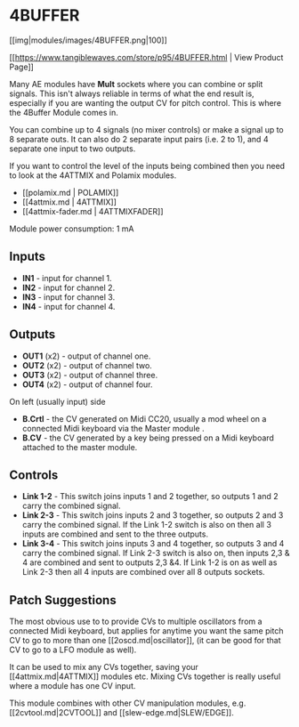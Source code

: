 # 4BUFFER

[[img|modules/images/4BUFFER.png|100]]

[[https://www.tangiblewaves.com/store/p95/4BUFFER.html | View Product Page]]

Many AE modules have **Mult** sockets where you can combine or split signals. This isn't always reliable in terms of what the end result is, especially if you are wanting the output CV for pitch control. This is where the 4Buffer Module comes in.

You can combine up to 4 signals (no mixer controls) or make a signal up to 8 separate outs. It can also do 2 separate input  pairs (i.e.  2 to 1), and 4 separate one input to two outputs.

If you want to control the level of the inputs being combined then you need to look at the 4ATTMIX and Polamix modules.

* [[polamix.md | POLAMIX]]
* [[4attmix.md | 4ATTMIX]]
* [[4attmix-fader.md | 4ATTMIXFADER]]

Module power consumption: 1 mA

## Inputs

* **IN1** - input for channel 1.
* **IN2** - input for channel 2.
* **IN3** - input for channel 3.
* **IN4** - input for channel 4.

## Outputs

* **OUT1** (x2) - output of channel one.
* **OUT2** (x2) - output of channel two.
* **OUT3** (x2) - output of channel three.
* **OUT4** (x2) - output of channel four.

On left (usually input) side

* **B.Crtl** - the CV generated  on Midi CC20, usually a mod wheel on a connected Midi keyboard via the Master module .
* **B.CV** - the CV generated by a key being pressed on a Midi keyboard attached to the master module.

## Controls

* **Link 1-2** - This switch joins inputs 1 and 2 together, so outputs 1 and 2 carry the combined signal.
* **Link  2-3** - This switch joins inputs 2 and 3 together, so outputs 2 and 3 carry the combined signal. If the Link 1-2 switch is also on then all 3 inputs are combined and sent to the three outputs.
* **Link  3-4** - This switch joins inputs 3 and 4 together, so outputs 3 and 4 carry the combined signal. If Link 2-3 switch is also on, then inputs 2,3 & 4 are combined and sent to outputs 2,3 &4. If Link 1-2 is on as well as Link 2-3 then all 4 inputs are combined over all 8 outputs sockets.

## Patch Suggestions

The most obvious use to to provide CVs to multiple oscillators from a connected Midi keyboard, but applies for anytime you want the same pitch CV to go to more than one [[2oscd.md|oscillator]], (it can be good for that CV to go to a LFO module as well).

It can be used to mix any CVs together, saving your [[4attmix.md|4ATTMIX]] modules etc. Mixing CVs together is really useful where a module has one CV input. 

This module combines with other CV manipulation modules, e.g. [[2cvtool.md|2CVTOOL]] and [[slew-edge.md|SLEW/EDGE]].

